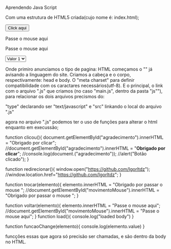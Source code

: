 Aprendendo Java Script 

Com uma estrutura de HTML5 criada(cujo nome é: index.html);

<!DOCTYPE html>
<html lang="pt-br">
    <head>
        <meta charset="utf-8">
        <title>my page</title>
        <script type="text/javascript" src="js/main.js"> </script>
    </head>
    <body onload="load()">
        <button type="button" onclick="clicou()">Click aqui</button>
        <p id="agradecimento" onclick="redirecionar()"></p>
        <p /*id="movimentoMouse"*/ onmouseover=trocar(this) onmouseout=voltar(this)>Passe o mouse aqui</p>
        <p /*id="movimentoMouse"*/ onmouseover=trocar(this) onmouseout=voltar(this)>Passe o mouse aqui</p>
        <select onchange= funcaoChange(this)>
            <option value="1"> Valor 1</option>
            <option value="2"> Valor 2</option>
            <option value="3"> Valor 3</option>
        </select>
    </body>

Onde primiro anunciamos o tipo de pagina: HTML
começamos o "<html>" já avisando a linguagem do site. Criamos a cabeça e o corpo, respectivamente: head e body. O "meta charset" para definir compatibilidade com os caractares necessários(utf-8). E o principal,  o link com o arquivo ".js" que criamos (no caso "main.js", dentro da pasta "js""), para relacionar os dois arquivos precismos do:

<script type="text/javascript" src="js/main.js"> </script> 

"type" declarando ser  "text/javascript" e "src" linkando o local do arquivo ".js"

agora no arquivo ".js" podemos ter o uso de funções para alterar o html enquanto em execussão;


function clicou(){
    document.getElementById("agradecimento").innerHTML = "Obrigado por clicar";
    //document.getElementById("agradecimento").innerHTML = "<b>Obrigado por clicar</b>";
    //console.log(document.("agradecimento"));
    //alert("Botão clicado");
}

function redirecionar(){
    window.open("https://github.com/Igorltdz");
    //window.location.href="https://github.com/Igorltdz";
}

function trocar(elemento){
    elemento.innerHTML = "Obrigado por passar o mouse ";
    //document.getElementById("movimentoMouse").innerHTML = "Obrigado por passar o mouse ";
}

function voltar(elemento){
    elemento.innerHTML = "Passe o mouse aqui";
    //document.getElementById("movimentoMouse").innerHTML = "Passe o mouse aqui";
}
function load(){
    console.log("loaded body")
}

function funcaoChange(elemento){
    console.log(elemento.value)
}

funcções essas que agora só precisão ser chamadas, e são dentro da body no HTML.
